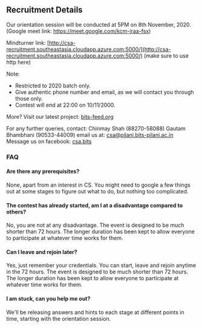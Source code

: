 ## Recruitment Details

Our orientation session will be conducted at 5PM on 8th November, 2020. (Google meet link: https://meet.google.com/kcm-jraa-fsx)

Mindturner link: [http://csa-recruitment.southeastasia.cloudapp.azure.com:5000/](http://csa-recruitment.southeastasia.cloudapp.azure.com:5000/)
(make sure to use http here)      


Note: 
- Restricted to 2020 batch only. 
- Give authentic phone number and email, as we will contact you through those only.
- Contest will end at 22:00 on 10/11/2000.


More?
Visit our latest project: [bits-feed.org](https://bits-feed.org)


For any further queries, contact:
Chinmay Shah (88270-58088)
Gautam Bhambhani (90533-44009)
email us at: csa@pilani.bits-pilani.ac.in
Message us on facebook: [csa.bits](https://www.facebook.com/csa.bits)

### FAQ

#### Are there any prerequisites?

None, apart from an interest in CS. You might need to google a few things out at some stages to figure out what to do, but nothing too complicated.

#### The contest has already started, am I at a disadvantage compared to others?

No, you are not at any disadvantage. The event is designed to be much shorter than 72 hours. The longer duration has been kept to allow everyone to participate at whatever time works for them.

#### Can I leave and rejoin later?

Yes, just remember your credentials. You can start, leave and rejoin anytime in the 72 hours. The event is designed to be much shorter than 72 hours. The longer duration has been kept to allow everyone to participate at whatever time works for them.

#### I am stuck, can you help me out?

We'll be releasing answers and hints to each stage at different points in time, starting with the orientation session.

